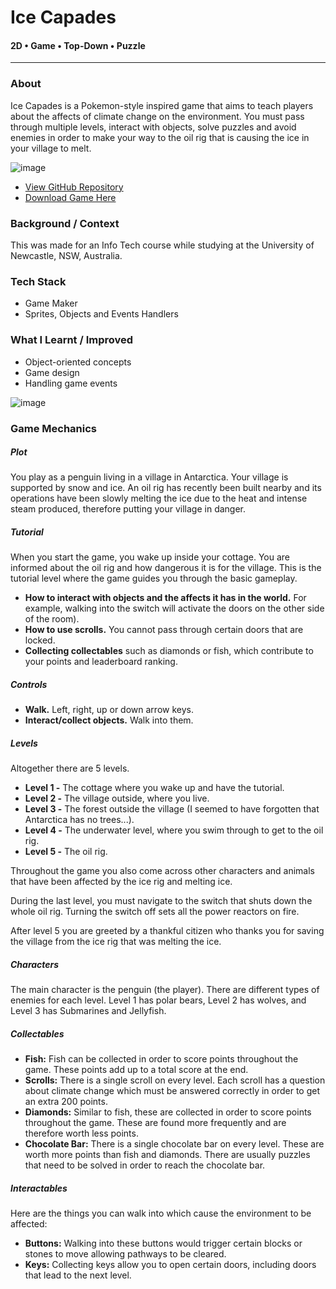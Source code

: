 # Ice Capades
#### 2D • Game • Top-Down • Puzzle
<hr>

### **About**

<div class="pb-3"></div>

Ice Capades is a Pokemon-style inspired game that aims to teach players about the affects of climate change on the environment. You must pass through multiple levels, 
interact with objects, solve puzzles and avoid enemies in order to make your way to the oil rig that is causing the ice in your village to melt.

<!-- ----------- Image ----------- -->   
<div class="image-container">
  <img src="./assets/portfolio/images/iceCapades/1.PNG" loading="lazy" alt="image" class="image-75"/> 
</div>
<!-- ----------------------------- -->

<div class="pb-3"></div>

* <a class="cyanLink" href="https://github.com/vondreii/ice-capades">View GitHub Repository</a>
* <a class="cyanLink" href="./assets/portfolio/downloads/IceCapades.zip">Download Game Here</a>

<div class="pb-3"></div>

### **Background / Context**

<div class="pb-3"></div>

This was made for an Info Tech course while studying at the University of Newcastle, NSW, Australia.

<div class="pb-3"></div>

### **Tech Stack**

<div class="pb-3"></div>

* Game Maker
* Sprites, Objects and Events Handlers

<div class="pb-3"></div>

### **What I Learnt / Improved**

<div class="pb-3"></div>

* Object-oriented concepts
* Game design
* Handling game events

<!-- ----------- Image ----------- -->   
<div class="image-container">
  <img src="./assets/portfolio/images/iceCapades/header.PNG" loading="lazy" alt="image" class="image-50"/> 
</div>
<!-- ----------------------------- -->

<div class="pb-3"></div>

### **Game Mechanics**

<div class="pb-3"></div>

##### **Plot**

<div class="pb-3"></div>

You play as a penguin living in a village in Antarctica. Your village is supported by snow and ice. An oil rig has recently been 
built nearby and its operations have been slowly melting the ice due to the heat and intense steam produced, therefore putting your village in danger.

<div class="pb-3"></div>

##### **Tutorial**

<div class="pb-3"></div>

When you start the game, you wake up inside your cottage. You are informed about the oil rig and how dangerous it is for the village. 
This is the tutorial level where the game guides you through the basic gameplay.

<div class="pb-3"></div>

* **How to interact with objects and the affects it has in the world.** For example, walking into the switch will activate the doors on the other side of the room).
* **How to use scrolls.** You cannot pass through certain doors that are locked.
* **Collecting collectables** such as diamonds or fish, which contribute to your points and leaderboard ranking.

<div class="pb-3"></div>

##### **Controls**

<div class="pb-3"></div>

* **Walk.** Left, right, up or down arrow keys.
* **Interact/collect objects.** Walk into them.

<div class="pb-3"></div>

##### **Levels**

<div class="pb-3"></div>

Altogether there are 5 levels.

<div class="pb-3"></div>

* **Level 1 -** The cottage where you wake up and have the tutorial.
* **Level 2 -** The village outside, where you live.
* **Level 3 -** The forest outside the village (I seemed to have forgotten that Antarctica has no trees...).
* **Level 4 -** The underwater level, where you swim through to get to the oil rig.
* **Level 5 -** The oil rig.

<div class="pb-3"></div>

Throughout the game you also come across other characters and animals that have been affected by the ice rig and melting ice.

<div class="pb-3"></div>

During the last level, you must navigate to the switch that shuts down the whole oil rig. Turning the switch off sets all the power reactors on fire.

<div class="pb-3"></div>

After level 5 you are greeted by a thankful citizen who thanks you for saving the village from the ice rig that was melting the ice.

<div class="pb-3"></div>

##### **Characters**

<div class="pb-3"></div>

The main character is the penguin (the player). There are different types of enemies for each level. Level 1 has polar bears, Level 2 has wolves, and Level 3 has Submarines and Jellyfish.

<div class="pb-3"></div>

##### **Collectables**

<div class="pb-3"></div>

* **Fish:** Fish can be collected in order to score points throughout the game. These points add up to a total score at the end.
* **Scrolls:** There is a single scroll on every level. Each scroll has a question about climate change which must be answered correctly in order to get an extra 200 points.
* **Diamonds:** Similar to fish, these are collected in order to score points throughout the game. These are found more frequently and are therefore worth less points.
* **Chocolate Bar:** There is a single chocolate bar on every level. These are worth more points than fish and diamonds. There are usually puzzles that need to be solved in order to reach the chocolate bar.

<div class="pb-3"></div>

##### **Interactables**

<div class="pb-3"></div>

Here are the things you can walk into which cause the environment to be affected:

<div class="pb-3"></div>

* **Buttons:** Walking into these buttons would trigger certain blocks or stones to move allowing pathways to be cleared.
* **Keys:** Collecting keys allow you to open certain doors, including doors that lead to the next level.

<div class="pb-3"></div>